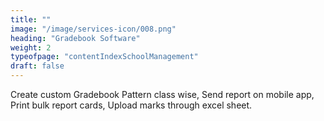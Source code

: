 ```yaml
---
title: "" 
image: "/image/services-icon/008.png"
heading: "Gradebook Software"
weight: 2
typeofpage: "contentIndexSchoolManagement"
draft: false
---
```


Create custom Gradebook Pattern class wise, Send report on mobile app, Print bulk report cards, Upload marks through excel sheet.     